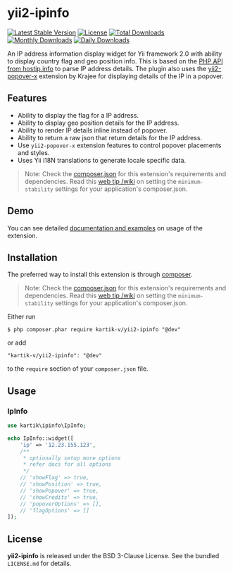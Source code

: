 yii2-ipinfo
===========

[![Latest Stable Version](https://poser.pugx.org/kartik-v/yii2-ipinfo/v/stable)](https://packagist.org/packages/kartik-v/yii2-ipinfo)
[![License](https://poser.pugx.org/kartik-v/yii2-ipinfo/license)](https://packagist.org/packages/kartik-v/yii2-ipinfo)
[![Total Downloads](https://poser.pugx.org/kartik-v/yii2-ipinfo/downloads)](https://packagist.org/packages/kartik-v/yii2-ipinfo)
[![Monthly Downloads](https://poser.pugx.org/kartik-v/yii2-ipinfo/d/monthly)](https://packagist.org/packages/kartik-v/yii2-ipinfo)
[![Daily Downloads](https://poser.pugx.org/kartik-v/yii2-ipinfo/d/daily)](https://packagist.org/packages/kartik-v/yii2-ipinfo)

An IP address information display widget for Yii framework 2.0 with ability to display country flag and geo position info. This is based on the [PHP API from hostip.info](http://www.hostip.info/use.html) to parse IP address details. The plugin also uses the [yii2-popover-x](http://demos.krajee.com/popover-x) extension by Krajee for displaying details of the IP in a popover. 

## Features  

- Ability to display the flag for a IP address.
- Ability to display geo position details for the IP address.
- Ability to render IP details inline instead of popover.
- Ability to return a raw json that return details for the IP address.
- Use `yii2-popover-x` extension features to control popover placements and styles.
- Uses Yii i18N translations to generate locale specific data.

> Note: Check the [composer.json](https://github.com/kartik-v/yii2-ipinfo/blob/master/composer.json) for this extension's requirements and dependencies. 
Read this [web tip /wiki](http://webtips.krajee.com/setting-composer-minimum-stability-application/) on setting the `minimum-stability` settings for your application's composer.json.

## Demo
You can see detailed [documentation and examples](http://demos.krajee.com/ipinfo) on usage of the extension.

## Installation

The preferred way to install this extension is through [composer](http://getcomposer.org/download/).

> Note: Check the [composer.json](https://github.com/kartik-v/yii2-ipinfo/blob/master/composer.json) for this extension's requirements and dependencies. 
Read this [web tip /wiki](http://webtips.krajee.com/setting-composer-minimum-stability-application/) on setting the `minimum-stability` settings for your application's composer.json.

Either run

```
$ php composer.phar require kartik-v/yii2-ipinfo "@dev"
```

or add

```
"kartik-v/yii2-ipinfo": "@dev"
```

to the ```require``` section of your `composer.json` file.

## Usage

### IpInfo

```php
use kartik\ipinfo\IpInfo;

echo IpInfo::widget([
    'ip' => '12.23.155.123',
    /**
     * optionally setup more options
     * refer docs for all options
     */
    // 'showFlag' => true,
    // 'showPosition' => true,
    // 'showPopover' => true,
    // 'showCredits' => true,
    // 'popoverOptions' => [],
    // 'flagOptions' => []
]);
```

## License

**yii2-ipinfo** is released under the BSD 3-Clause License. See the bundled `LICENSE.md` for details.